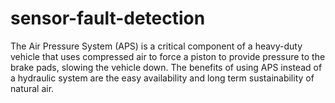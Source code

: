 # sensor-fault-detection

The Air Pressure System (APS) is a critical component of a heavy-duty vehicle that uses compressed air to force a piston to provide pressure to the brake pads, slowing the vehicle down. The benefits of using APS instead of a hydraulic system are the easy availability and long term sustainability of natural air.
